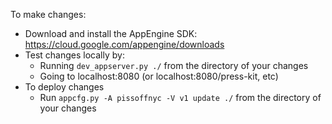 To make changes:
* Download and install the AppEngine SDK: https://cloud.google.com/appengine/downloads
* Test changes locally by:
  * Running ```dev_appserver.py ./``` from the directory of your changes
  * Going to localhost:8080 (or localhost:8080/press-kit, etc)
* To deploy changes
  * Run ```appcfg.py -A pissoffnyc -V v1 update ./``` from the directory of your changes
